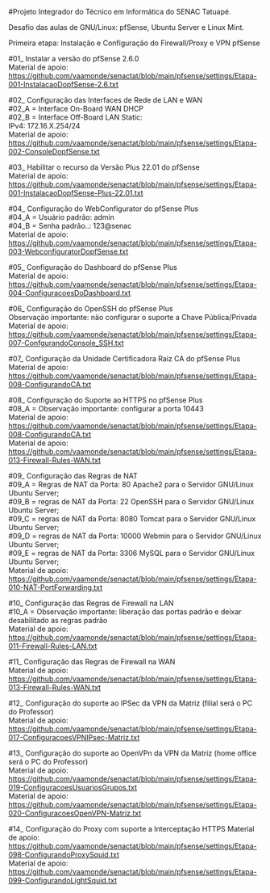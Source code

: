 #Projeto Integrador do Técnico em Informática do SENAC Tatuapé.

Desafio das aulas de GNU/Linux: pfSense, Ubuntu Server e Linux Mint.

Primeira etapa: Instalação e Configuração do Firewall/Proxy e VPN pfSense

#01_ Instalar a versão do pfSense 2.6.0<br>
Material de apoio: https://github.com/vaamonde/senactat/blob/main/pfsense/settings/Etapa-001-InstalacaoDopfSense-2.6.txt

#02_ Configuração das Interfaces de Rede de LAN e WAN<br>
#02_A = Interface On-Board WAN DHCP<br>
#02_B = Interface Off-Board LAN Static:<br>
			IPv4: 172.16.X.254/24<br>
Material de apoio: https://github.com/vaamonde/senactat/blob/main/pfsense/settings/Etapa-002-ConsoleDopfSense.txt

#03_ Habilitar o recurso da Versão Plus 22.01 do pfSense<br>
Material de apoio: https://github.com/vaamonde/senactat/blob/main/pfsense/settings/Etapa-001-InstalacaoDopfSense-Plus-22.01.txt

#04_ Configuração do WebConfigurator do pfSense Plus<br>
#04_A = Usuário padrão: admin<br>
#04_B = Senha padrão..: 123@senac<br>
Material de apoio: https://github.com/vaamonde/senactat/blob/main/pfsense/settings/Etapa-003-WebconfiguratorDopfSense.txt

#05_ Configuração do Dashboard do pfSense Plus<br>
Material de apoio: https://github.com/vaamonde/senactat/blob/main/pfsense/settings/Etapa-004-ConfiguracoesDoDashboard.txt

#06_ Configuração do OpenSSH do pfSense Plus<br>
Observação importante: não configurar o suporte a Chave Pública/Privada<br>
Material de apoio: https://github.com/vaamonde/senactat/blob/main/pfsense/settings/Etapa-007-ConfgurandoConsole_SSH.txt

#07_ Configuração da Unidade Certificadora Raiz CA do pfSense Plus<br>
Material de apoio: https://github.com/vaamonde/senactat/blob/main/pfsense/settings/Etapa-008-ConfigurandoCA.txt

#08_ Configuração do Suporte ao HTTPS no pfSense Plus<br>
#08_A = Observação importante: configurar a porta 10443<br>
Material de apoio: https://github.com/vaamonde/senactat/blob/main/pfsense/settings/Etapa-008-ConfigurandoCA.txt<br>
Material de apoio: https://github.com/vaamonde/senactat/blob/main/pfsense/settings/Etapa-013-Firewall-Rules-WAN.txt

#09_ Configuração das Regras de NAT<br>
#09_A = Regras de NAT da Porta: 80 Apache2 para o Servidor GNU/Linux Ubuntu Server;<br>
#09_B = regras de NAT da Porta: 22 OpenSSH para o Servidor GNU/Linux Ubuntu Server;<br>
#09_C = regras de NAT da Porta: 8080 Tomcat para o Servidor GNU/Linux Ubuntu Server;<br>
#09_D = regras de NAT da Porta: 10000 Webmin para o Servidor GNU/Linux Ubuntu Server;<br>
#09_E = regras de NAT da Porta: 3306 MySQL para o Servidor GNU/Linux Ubuntu Server;<br>
Material de apoio: https://github.com/vaamonde/senactat/blob/main/pfsense/settings/Etapa-010-NAT-PortForwarding.txt

#10_ Configuração das Regras de Firewall na LAN<br>
#10_A = Observação importante: liberação das portas padrão e deixar desabilitado as regras padrão<br>
Material de apoio: https://github.com/vaamonde/senactat/blob/main/pfsense/settings/Etapa-011-Firewall-Rules-LAN.txt

#11_ Configuração das Regras de Firewall na WAN<br>
Material de apoio: https://github.com/vaamonde/senactat/blob/main/pfsense/settings/Etapa-013-Firewall-Rules-WAN.txt

#12_ Configuração do suporte ao IPSec da VPN da Matriz (filial será o PC do Professor)<br>
Material de apoio: https://github.com/vaamonde/senactat/blob/main/pfsense/settings/Etapa-017-ConfiguracoesVPNIPsec-Matriz.txt

#13_ Configuração do suporte ao OpenVPn da VPN da Matriz (home office será o PC do Professor)<br>
Material de apoio: https://github.com/vaamonde/senactat/blob/main/pfsense/settings/Etapa-019-ConfiguracoesUsuariosGrupos.txt<br>
Material de apoio: https://github.com/vaamonde/senactat/blob/main/pfsense/settings/Etapa-020-ConfiguracoesOpenVPN-Matriz.txt

#14_ Configuração do Proxy com suporte a Interceptação HTTPS
Material de apoio: https://github.com/vaamonde/senactat/blob/main/pfsense/settings/Etapa-098-ConfigurandoProxySquid.txt<br>
Material de apoio: https://github.com/vaamonde/senactat/blob/main/pfsense/settings/Etapa-099-ConfigurandoLightSquid.txt
